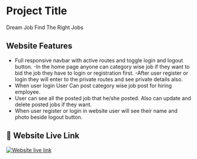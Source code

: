 
# Project Title

Dream Job
Find The Right Jobs


## Website Features 

- Full responsive navbar with active routes and toggle login and logout button.
-In the home page anyone can category wise job if they want to bid the job they have to login or registration first.
-After user register or login they will enter to the private routes and see private details also.
- When user login User Can post category wise job post for hiring employee.
- User can see all the posted job that he/she posted. Also can update and delete posted jobs if they want.
- When user register or login in website user will see their name and photo beside logout button.


## 🔗 Website Live Link
 [![Website live link](https://img.shields.io/badge/TechNexa-000?style=for-the-badge&logo=ko-fi&logoColor=white)](https://technexa-eef36.web.app/)

